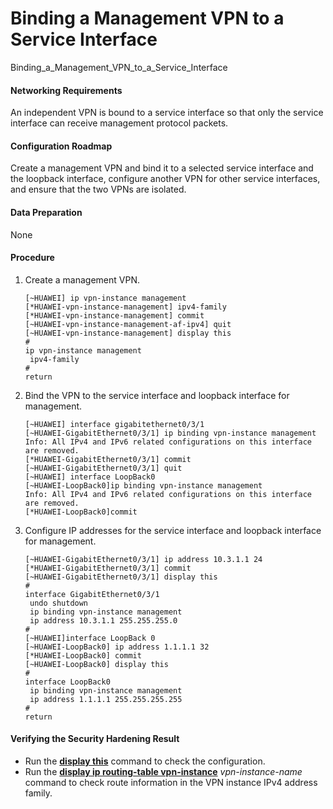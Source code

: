 Binding a Management VPN to a Service Interface
===============================================

Binding_a_Management_VPN_to_a_Service_Interface

#### Networking Requirements

An independent VPN is bound to a service interface so that only the service interface can receive management protocol packets.


#### Configuration Roadmap

Create a management VPN and bind it to a selected service interface and the loopback interface, configure another VPN for other service interfaces, and ensure that the two VPNs are isolated.


#### Data Preparation

None


#### Procedure

1. Create a management VPN.
   ```
   [~HUAWEI] ip vpn-instance management
   [*HUAWEI-vpn-instance-management] ipv4-family
   [*HUAWEI-vpn-instance-management] commit
   [~HUAWEI-vpn-instance-management-af-ipv4] quit
   [~HUAWEI-vpn-instance-management] display this
   #
   ip vpn-instance management
    ipv4-family
   #
   return
   
   ```
2. Bind the VPN to the service interface and loopback interface for management.
   ```
   [~HUAWEI] interface gigabitethernet0/3/1
   [~HUAWEI-GigabitEthernet0/3/1] ip binding vpn-instance management
   Info: All IPv4 and IPv6 related configurations on this interface are removed.
   [*HUAWEI-GigabitEthernet0/3/1] commit
   [~HUAWEI-GigabitEthernet0/3/1] quit
   [~HUAWEI] interface LoopBack0
   [~HUAWEI-LoopBack0]ip binding vpn-instance management
   Info: All IPv4 and IPv6 related configurations on this interface are removed.
   [*HUAWEI-LoopBack0]commit
   ```
3. Configure IP addresses for the service interface and loopback interface for management.
   ```
   [~HUAWEI-GigabitEthernet0/3/1] ip address 10.3.1.1 24
   [*HUAWEI-GigabitEthernet0/3/1] commit
   [~HUAWEI-GigabitEthernet0/3/1] display this
   #
   interface GigabitEthernet0/3/1
    undo shutdown
    ip binding vpn-instance management
    ip address 10.3.1.1 255.255.255.0
   #
   [~HUAWEI]interface LoopBack 0
   [~HUAWEI-LoopBack0] ip address 1.1.1.1 32
   [*HUAWEI-LoopBack0] commit
   [~HUAWEI-LoopBack0] display this
   #
   interface LoopBack0
    ip binding vpn-instance management
    ip address 1.1.1.1 255.255.255.255
   #
   return
   
   ```

#### Verifying the Security Hardening Result

* Run the [**display this**](cmdqueryname=display+this) command to check the configuration.
* Run the [**display ip routing-table vpn-instance**](cmdqueryname=display+ip+routing-table+vpn-instance) *vpn-instance-name* command to check route information in the VPN instance IPv4 address family.